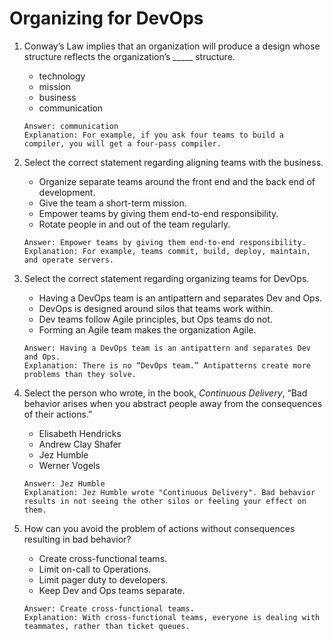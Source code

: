 # Organizing for DevOps

1. Conway’s Law implies that an organization will produce a design whose structure reflects the organization’s _____ structure.
    - technology
    - mission
    - business
    - communication
    ```
    Answer: communication
    Explanation: For example, if you ask four teams to build a compiler, you will get a four-pass compiler.
    ```

2. Select the correct statement regarding aligning teams with the business.
    - Organize separate teams around the front end and the back end of development.
    - Give the team a short-term mission.
    - Empower teams by giving them end-to-end responsibility.
    - Rotate people in and out of the team regularly.
    ```
    Answer: Empower teams by giving them end-to-end responsibility.
    Explanation: For example, teams commit, build, deploy, maintain, and operate servers.
    ```

3. Select the correct statement regarding organizing teams for DevOps.
    - Having a DevOps team is an antipattern and separates Dev and Ops.
    - DevOps is designed around silos that teams work within.
    - Dev teams follow Agile principles, but Ops teams do not.
    - Forming an Agile team makes the organization Agile.
    ```
    Answer: Having a DevOps team is an antipattern and separates Dev and Ops.
    Explanation: There is no “DevOps team.” Antipatterns create more problems than they solve.
    ```

4. Select the person who wrote, in the book, _Continuous Delivery_, “Bad behavior arises when you abstract people away from the consequences of their actions.”
    - Elisabeth Hendricks
    - Andrew Clay Shafer
    - Jez Humble
    - Werner Vogels
    ```
    Answer: Jez Humble
    Explanation: Jez Humble wrote "Continuous Delivery". Bad behavior results in not seeing the other silos or feeling your effect on them.
    ```

5. How can you avoid the problem of actions without consequences resulting in bad behavior?
    - Create cross-functional teams.
    - Limit on-call to Operations.
    - Limit pager duty to developers.
    - Keep Dev and Ops teams separate.
    ```
    Answer: Create cross-functional teams.
    Explanation: With cross-functional teams, everyone is dealing with teammates, rather than ticket queues.
    ```